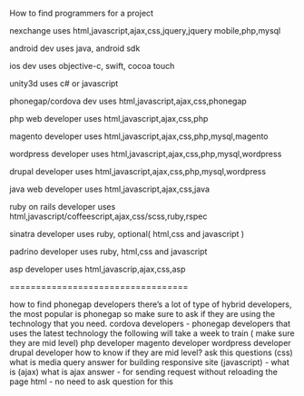 How to find programmers for a project


nexchange uses
html,javascript,ajax,css,jquery,jquery mobile,php,mysql

android dev uses
java, android sdk

ios dev uses
objective-c, swift, cocoa touch

unity3d uses
c# or javascript

phonegap/cordova dev uses
html,javascript,ajax,css,phonegap

php web developer uses
html,javascript,ajax,css,php

magento developer uses
html,javascript,ajax,css,php,mysql,magento

wordpress developer uses
html,javascript,ajax,css,php,mysql,wordpress

drupal developer uses
html,javascript,ajax,css,php,mysql,wordpress
 
java web developer uses
html,javascript,ajax,css,java

ruby on rails developer uses
html,javascript/coffeescript,ajax,css/scss,ruby,rspec

sinatra developer uses
ruby, optional( html,css and javascript )

padrino developer uses
ruby, html,css and javascript


asp developer uses
html,javascrip,ajax,css,asp


==================================

how to find phonegap developers
there’s a lot of type of hybrid developers, the most popular is phonegap so make sure to ask if they are using the technology that you need.
cordova developers - phonegap developers that uses the latest technology
the following will take a week to train ( make sure they are mid level)
php developer
magento developer
wordpress developer
drupal developer
how to know if they are mid level? ask this questions
(css) what is media query 
answer for building responsive site
(javascript) - what is 
(ajax) what is ajax 
answer - for sending request without reloading the page
html - no need to ask question for this




